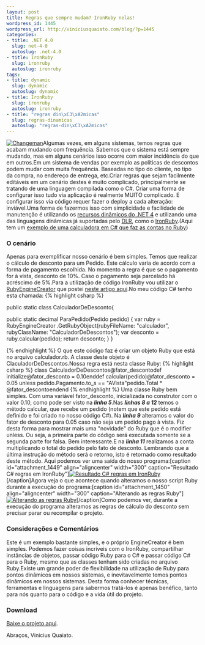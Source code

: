 ```yaml
--- 
layout: post
title: Regras que sempre mudam? IronRuby nelas!
wordpress_id: 1445
wordpress_url: http://viniciusquaiato.com/blog/?p=1445
categories: 
- title: .NET 4.0
  slug: net-4-0
  autoslug: .net-4.0
- title: IronRuby
  slug: ironruby
  autoslug: ironruby
tags: 
- title: dynamic
  slug: dynamic
  autoslug: dynamic
- title: IronRuby
  slug: ironruby
  autoslug: ironruby
- title: "regras din\xC3\xA2micas"
  slug: regras-dinamicas
  autoslug: "regras-din\xC3\xA2micas"
---
```

[![](http://viniciusquaiato.com/blog/wp-content/uploads/2010/08/changeman2lli2-300x224.jpg "Changeman")](http://viniciusquaiato.com/blog/wp-content/uploads/2010/08/changeman2lli2.jpg)Algumas vezes, em alguns sistemas, temos regras que acabam mudando com frequência. Sabemos que o sistema está sempre mudando, mas em alguns cenários isso ocorre com maior incidência do que em outros.Em um sistema de vendas por exemplo as políticas de descontos podem mudar com muita frequência. Baseadas no tipo do cliente, no tipo da compra, no endereço de entrega, etc.Criar regras que sejam facilmente editáveis em um cenário destes é muito complicado, principalmente se tratando de uma linguagem compilada como o C#. Criar uma forma de configurar isso tudo via aplicação é realmente MUITO complicado. E configurar isso via código requer fazer o deploy a cada alteração: inviável.Uma forma de fazermos isso com simplicidade e facilidade de manutenção é utilizando os [recursos dinâmicos do .NET 4](http://viniciusquaiato.com/blog/apresentacao-dynamic-types-no-net-4/) e utilizando uma das linguagens dinâmicas já suportadas pelo [DLR](http://dlr.codeplex.com/), como o [IronRuby](http://ironruby.codeplex.com/).(Aqui tem um [exemplo de uma calculadora em C# que faz as contas no Ruby](http://viniciusquaiato.com/blog/programacao-dinamica-com-c-e-ironruby/))

### O cenário
Apenas para exemplificar nosso cenário é bem simples. Temos que realizar o cálculo de desconto para um Pedido. Este cálculo varia de acordo com a forma de pagamento escolhida. No momento a regra é que se o pagamento for à vista, desconto de 10%. Caso o pagamento seja parcelado há acréscimo de 5%.Para a utilização de código IronRuby vou utilizar o [RubyEngineCreator](http://viniciusquaiato.com/blog/programacao-dinamica-com-c-e-ironruby/) que postei [neste artigo aqui](http://viniciusquaiato.com/blog/programacao-dinamica-com-c-e-ironruby/).No meu código C# tenho esta chamada:
{% highlight csharp %}

public 
static class CalculadorDeDesconto{    

public 
static decimal ParaPedido(Pedido pedido)    {
var ruby = RubyEngineCreator            .GetRubyObject(rubyFileName: "calculador", rubyClassName: "CalculadorDeDescontos");
var desconto = ruby.calcular(pedido);
return desconto;
    }
}

{% endhighlight %}
O que este código faz é criar um objeto Ruby que está no arquivo calculador.rb. A classe deste objeto é ClaculadorDeDescontos.Nossa regra está nesta classe Ruby:
{% highlight csharp %}
class CalculadorDeDescontos@fator_descontodef initialize@fator_desconto = 0.10enddef calcular(pedido)@fator_desconto = 0.05 unless pedido.Pagamento.to_s == "AVista"pedido.Total * @fator_descontoendend
{% endhighlight %}
Uma classe Ruby bem simples. Com uma variável fator_desconto, inicializada no construtor com o valor 0.10, como pode ser visto na _**linha 5**_.Nas **_linhas 8 a 12_** temos o método calcular, que recebe um pedido (notem que este pedido está definido e foi criado no nosso código C#). Na _**linha 9**_ alteramos o valor do fator de desconto para 0.05 caso não seja um pedido pago à vista. Fiz desta forma para mostrar mais uma "novidade" do Ruby que é o modifier unless. Ou seja, a primeira parte do código será executada somente se a segunda parte for falsa. Bem interessante.E na **_linha 11_** realizamos a conta multiplicando o total do pedido pelo fato de desconto. Lembrando que a última instrução do método será o retorno, isto é retornado como resultado deste método. Aqui podemos ver uma saída do nosso programa:[caption id="attachment_1449" align="aligncenter" width="300" caption="Resultado C# regras em IronRuby"][![Resultado C# regras em IronRuby](http://viniciusquaiato.com/blog/wp-content/uploads/2010/08/resultado-300x121.jpg "Resultado C# regras em IronRuby")](http://viniciusquaiato.com/blog/wp-content/uploads/2010/08/resultado.jpg)[/caption]Agora veja o que acontece quando alteramos o nosso script Ruby durante a execução do programa:[caption id="attachment_1450" align="aligncenter" width="300" caption="Alterando as regras Ruby"][![Alterando as regras Ruby](http://viniciusquaiato.com/blog/wp-content/uploads/2010/08/resultado-2-300x137.jpg "Alterando as regras Ruby")](http://viniciusquaiato.com/blog/wp-content/uploads/2010/08/resultado-2.jpg)[/caption]Como podemos ver, durante a execução do programa alteramos as regras de cálculo do desconto sem precisar parar ou recompilar o projeto.

### Considerações e Comentários
Este é um exemplo bastante simples, e o próprio EngineCreator é bem simples. Podemos fazer coisas incríveis com o IronRuby, compartilhar instâncias de objetos, passar código Ruby para o C# e passar código C# para o Ruby, mesmo que as classes tenham sido criadas no arquivo Ruby.Existe um grande poder de flexibilidade na utilização de Ruby para pontos dinâmicos em nossos sistemas, e inevitavelmente temos pontos dinâmicos em nossos sistemas. Desta forma conhecer técnicas, ferramentas e linguagens para sabermos tratá-los é apenas benéfico, tanto para nós quanto para o código e a vida útil do projeto.

### Download
[Baixe o projeto aqui](http://viniciusquaiato.com/files/codesamples/dynamic/ConsoleRegrasComIronRuby.zip).

Abraços,
Vinicius Quaiato.
